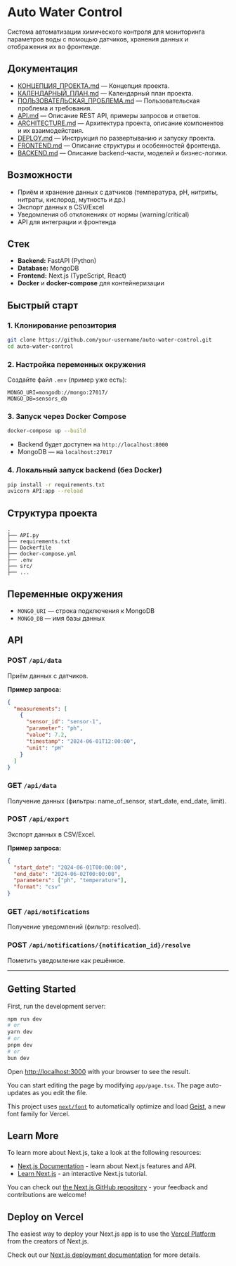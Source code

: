 # Auto Water Control

Система автоматизации химического контроля для мониторинга параметров воды с помощью датчиков, хранения данных и отображения их во фронтенде.

## Документация

- [КОНЦЕПЦИЯ_ПРОЕКТА.md](../docs/КОНЦЕПЦИЯ_ПРОЕКТА.md) — Концепция проекта.
- [КАЛЕНДАРНЫЙ_ПЛАН.md](../docs/КАЛЕНДАРНЫЙ_ПЛАН.md) — Календарный план проекта.
- [ПОЛЬЗОВАТЕЛЬСКАЯ_ПРОБЛЕМА.md](../docs/ПОЛЬЗОВАТЕЛЬСКАЯ_ПРОБЛЕМА.md) — Пользовательская проблема и требования.
- [API.md](./docs/API.md) — Описание REST API, примеры запросов и ответов.
- [ARCHITECTURE.md](./docs/ARCHITECTURE.md) — Архитектура проекта, описание компонентов и их взаимодействия.
- [DEPLOY.md](./docs/DEPLOY.md) — Инструкция по развертыванию и запуску проекта.
- [FRONTEND.md](./docs/FRONTEND.md) — Описание структуры и особенностей фронтенда.
- [BACKEND.md](./docs/BACKEND.md) — Описание backend-части, моделей и бизнес-логики.

## Возможности

- Приём и хранение данных с датчиков (температура, pH, нитриты, нитраты, кислород, мутность и др.)
- Экспорт данных в CSV/Excel
- Уведомления об отклонениях от нормы (warning/critical)
- API для интеграции и фронтенда

## Стек

- **Backend:** FastAPI (Python)
- **Database:** MongoDB
- **Frontend:** Next.js (TypeScript, React)
- **Docker** и **docker-compose** для контейнеризации

## Быстрый старт

### 1. Клонирование репозитория

```bash
git clone https://github.com/your-username/auto-water-control.git
cd auto-water-control
```

### 2. Настройка переменных окружения

Создайте файл `.env` (пример уже есть):

```
MONGO_URI=mongodb://mongo:27017/
MONGO_DB=sensors_db
```

### 3. Запуск через Docker Compose

```bash
docker-compose up --build
```

- Backend будет доступен на `http://localhost:8000`
- MongoDB — на `localhost:27017`

### 4. Локальный запуск backend (без Docker)

```bash
pip install -r requirements.txt
uvicorn API:app --reload
```

## Структура проекта

```
.
├── API.py                 
├── requirements.txt
├── Dockerfile
├── docker-compose.yml
├── .env
├── src/                   
├── ...
```

## Переменные окружения

- `MONGO_URI` — строка подключения к MongoDB
- `MONGO_DB` — имя базы данных

## API

### POST `/api/data`

Приём данных с датчиков.

**Пример запроса:**
```json
{
  "measurements": [
    {
      "sensor_id": "sensor-1",
      "parameter": "ph",
      "value": 7.2,
      "timestamp": "2024-06-01T12:00:00",
      "unit": "pH"
    }
  ]
}
```

### GET `/api/data`

Получение данных (фильтры: name_of_sensor, start_date, end_date, limit).

### POST `/api/export`

Экспорт данных в CSV/Excel.

**Пример запроса:**
```json
{
  "start_date": "2024-06-01T00:00:00",
  "end_date": "2024-06-02T00:00:00",
  "parameters": ["ph", "temperature"],
  "format": "csv"
}
```

### GET `/api/notifications`

Получение уведомлений (фильтр: resolved).

### POST `/api/notifications/{notification_id}/resolve`

Пометить уведомление как решённое.

---

## Getting Started

First, run the development server:

```bash
npm run dev
# or
yarn dev
# or
pnpm dev
# or
bun dev
```

Open [http://localhost:3000](http://localhost:3000) with your browser to see the result.

You can start editing the page by modifying `app/page.tsx`. The page auto-updates as you edit the file.

This project uses [`next/font`](https://nextjs.org/docs/app/building-your-application/optimizing/fonts) to automatically optimize and load [Geist](https://vercel.com/font), a new font family for Vercel.

## Learn More

To learn more about Next.js, take a look at the following resources:

- [Next.js Documentation](https://nextjs.org/docs) - learn about Next.js features and API.
- [Learn Next.js](https://nextjs.org/learn) - an interactive Next.js tutorial.

You can check out [the Next.js GitHub repository](https://github.com/vercel/next.js) - your feedback and contributions are welcome!

## Deploy on Vercel

The easiest way to deploy your Next.js app is to use the [Vercel Platform](https://vercel.com/new?utm_medium=default-template&filter=next.js&utm_source=create-next-app&utm_campaign=create-next-app-readme) from the creators of Next.js.

Check out our [Next.js deployment documentation](https://nextjs.org/docs/app/building-your-application/deploying) for more details.
